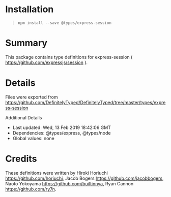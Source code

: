 # Installation
> `npm install --save @types/express-session`

# Summary
This package contains type definitions for express-session ( https://github.com/expressjs/session ).

# Details
Files were exported from https://github.com/DefinitelyTyped/DefinitelyTyped/tree/master/types/express-session

Additional Details
 * Last updated: Wed, 13 Feb 2019 18:42:06 GMT
 * Dependencies: @types/express, @types/node
 * Global values: none

# Credits
These definitions were written by Hiroki Horiuchi <https://github.com/horiuchi>, Jacob Bogers <https://github.com/jacobbogers>, Naoto Yokoyama <https://github.com/builtinnya>, Ryan Cannon <https://github.com/ry7n>.
